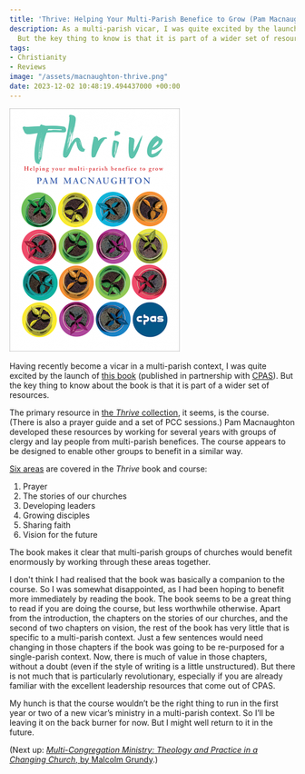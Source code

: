 ```yaml
---
title: 'Thrive: Helping Your Multi-Parish Benefice to Grow (Pam Macnaughton)'
description: As a multi-parish vicar, I was quite excited by the launch of this book.
  But the key thing to know is that it is part of a wider set of resources.
tags:
- Christianity
- Reviews
image: "/assets/macnaughton-thrive.png"
date: 2023-12-02 10:48:19.494437000 +00:00
---
```

[<img alt="Thrive: Helping Your Multi-Parish Benefice to Grow, by Pam Macnaughton" src="/assets/macnaughton-thrive.png" class="alignright" />](https://www.chpublishing.co.uk/books/9781781404324/thrive "Thrive: Helping Your Multi-Parish Benefice to Grow, by Pam Macnaughton")

Having recently become a vicar in a multi-parish context, I was quite excited by the launch of [this book](https://www.chpublishing.co.uk/books/9781781404324/thrive) (published in partnership with [CPAS](https://www.cpas.org.uk/browse-everything/thrive-book)). But the key thing to know about the book is that it is part of a wider set of resources.

The primary resource in [the _Thrive_ collection](https://www.cpas.org.uk/browse-everything/thrive-helping-your-multi-parish-benefice-grow), it seems, is the course. (There is also a prayer guide and a set of PCC sessions.) Pam Macnaughton developed these resources by working for several years with groups of clergy and lay people from multi-parish benefices. The course appears to be designed to enable other groups to benefit in a similar way.

[Six areas](https://www.cpas.org.uk/browse-everything/thrive-collection-resources) are covered in the _Thrive_ book and course:

1. Prayer
1. The stories of our churches
1. Developing leaders
1. Growing disciples
1. Sharing faith
1. Vision for the future

The book makes it clear that multi-parish groups of churches would benefit enormously by working through these areas together.

I don't think I had realised that the book was basically a companion to the course. So I was somewhat disappointed, as I had been hoping to benefit more immediately by reading the book. The book seems to be a great thing to read if you are doing the course, but less worthwhile otherwise. Apart from the introduction, the chapters on the stories of our churches, and the second of two chapters on vision, the rest of the book has very little that is specific to a multi-parish context. Just a few sentences would need changing in those chapters if the book was going to be re-purposed for a single-parish context. Now, there is much of value in those chapters, without a doubt (even if the style of writing is a little unstructured). But there is not much that is particularly revolutionary, especially if you are already familiar with the excellent leadership resources that come out of CPAS.

My hunch is that the course wouldn’t be the right thing to run in the first year or two of a new vicar’s ministry in a multi-parish context. So I’ll be leaving it on the back burner for now. But I might well return to it in the future.

(Next up: [_Multi-Congregation Ministry: Theology and Practice in a Changing Church_, by Malcolm Grundy](https://canterburypress.hymnsam.co.uk/books/9781848257917/multi-congregation-ministry).)
